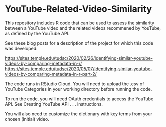 # YouTube-Related-Video-Similarity
This repository includes R code that can be used to assess the similarity between a YouTube video and the related videos recommened by YouTube, as defined by the YouTube API. 

See these blog posts for a description of the project for which this code was developed:

https://sites.temple.edu/tudsc/2020/02/26/identifying-similar-youtube-videos-by-comparing-metadata-in-r/
https://sites.temple.edu/tudsc/2020/05/07/identifying-similar-youtube-videos-by-comparing-metadata-in-r-part-2/

The code runs in RStudio Cloud. You will need to upload the .csv of YouTube Categories in your working directory before running the code.

To run the code, you will need OAuth credentials to access the YouTube API. See Creating YouTube API . . . instructions.

You will also need to customize the dictionary with key terms from your chosen (initial) video.
